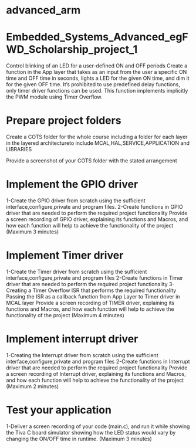 # advanced_arm
# Embedded_Systems_Advanced_egFWD_Scholarship_project_1
Control blinking of an LED for a user-defined ON and OFF periods Create a function in the App layer that takes as an input from the user a specific ON time and OFF time in seconds, lights a LED for the given ON time, and dim it for the given OFF time. It’s prohibited to use predefined delay functions, only timer driver functions can be used. This function implements implicitly the PWM module using Timer Overflow.

# Prepare project folders
Create a COTS folder for the whole course including a folder for each layer in the layered architectureto include MCAL,HAL,SERVICE,APPLICATION and LIBRARIES

Provide a screenshot of your COTS folder with the stated arrangement

# Implement the GPIO driver
1-Create the GPIO driver from scratch using the sufficient interface,configure,private and program files. 2-Create functions in GPIO driver that are needed to perform the required project functionality Provide a screen recording of GPIO driver, explaining its functions and Macros, and how each function will help to achieve the functionality of the project (Maximum 3 minutes)

# Implement Timer driver
1-Create the Timer driver from scratch using the sufficient interface,configure,private and program files 2-Create functions in Timer driver that are needed to perform the required project functionality 3-Creating a Timer Overflow ISR that performs the required functionality Passing the ISR as a callback function from App Layer to Timer driver in MCAL layer Provide a screen recording of TIMER driver, explaining its functions and Macros, and how each function will help to achieve the functionality of the project (Maximum 4 minutes)

# Implement interrupt driver
1-Creating the Interrupt driver from scratch using the sufficient interface,configure,private and program files 2-Create functions in Interrupt driver that are needed to perform the required project functionality Provide a screen recording of Interrupt driver, explaining its functions and Macros, and how each function will help to achieve the functionality of the project (Maximum 2 minutes)

# Test your application
1-Deliver a screen recording of your code (main.c), and run it while showing the Tiva C board simulator showing how the LED status would vary by changing the ON/OFF time in runtime. (Maximum 3 minutes)
